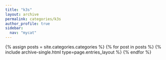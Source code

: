 ```yaml
---
title: "k3s"
layout: archive
permalink: categories/k3s
author_profile: true
sidebar:
  nav: "mycat"
---
```

{% assign posts = site.categories.categories %}
{% for post in posts %} {% include archive-single.html type=page.entries_layout %} {% endfor %}